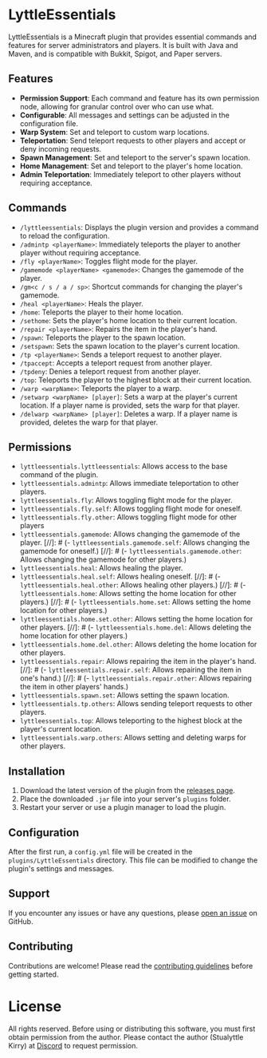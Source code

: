 # LyttleEssentials

LyttleEssentials is a Minecraft plugin that provides essential commands and features for server administrators and players. It is built with Java and Maven, and is compatible with Bukkit, Spigot, and Paper servers.

## Features

- **Permission Support**: Each command and feature has its own permission node, allowing for granular control over who can use what.
- **Configurable**: All messages and settings can be adjusted in the configuration file.
- **Warp System**: Set and teleport to custom warp locations.
- **Teleportation**: Send teleport requests to other players and accept or deny incoming requests.
- **Spawn Management**: Set and teleport to the server's spawn location.
- **Home Management**: Set and teleport to the player's home location.
- **Admin Teleportation**: Immediately teleport to other players without requiring acceptance.

## Commands

- `/lyttleessentials`: Displays the plugin version and provides a command to reload the configuration.
- `/admintp <playerName>`: Immediately teleports the player to another player without requiring acceptance.
- `/fly <playerName>`: Toggles flight mode for the player.
- `/gamemode <playerName> <gamemode>`: Changes the gamemode of the player.
- `/gm<c / s / a / sp>`: Shortcut commands for changing the player's gamemode.
- `/heal <playerName>`: Heals the player.
- `/home`: Teleports the player to their home location.
- `/sethome`: Sets the player's home location to their current location.
- `/repair <playerName>`: Repairs the item in the player's hand.
- `/spawn`: Teleports the player to the spawn location.
- `/setspawn`: Sets the spawn location to the player's current location.
- `/tp <playerName>`: Sends a teleport request to another player.
- `/tpaccept`: Accepts a teleport request from another player.
- `/tpdeny`: Denies a teleport request from another player.
- `/top`: Teleports the player to the highest block at their current location.
- `/warp <warpName>`: Teleports the player to a warp.
- `/setwarp <warpName> [player]`: Sets a warp at the player's current location. If a player name is provided, sets the warp for that player.
- `/delwarp <warpName> [player]`: Deletes a warp. If a player name is provided, deletes the warp for that player.

## Permissions

- `lyttleessentials.lyttleessentials`: Allows access to the base command of the plugin.
- `lyttleessentials.admintp`: Allows immediate teleportation to other players.
- `lyttleessentials.fly`: Allows toggling flight mode for the player.
- `lyttleessentials.fly.self`: Allows toggling flight mode for oneself.
- `lyttleessentials.fly.other`: Allows toggling flight mode for other players
- `lyttleessentials.gamemode`: Allows changing the gamemode of the player.
[//]: # (- `lyttleessentials.gamemode.self`: Allows changing the gamemode for oneself.)
[//]: # (- `lyttleessentials.gamemode.other`: Allows changing the gamemode for other players.)
- `lyttleessentials.heal`: Allows healing the player.
- `lyttleessentials.heal.self`: Allows healing oneself.
[//]: # (- `lyttleessentials.heal.other`: Allows healing other players.)
[//]: # (- `lyttleessentials.home`: Allows setting the home location for other players.)
[//]: # (- `lyttleessentials.home.set`: Allows setting the home location for other players.)
- `lyttleessentials.home.set.other`: Allows setting the home location for other players.
[//]: # (- `lyttleessentials.home.del`: Allows deleting the home location for other players.)
- `lyttleessentials.home.del.other`: Allows deleting the home location for other players.
- `lyttleessentials.repair`: Allows repairing the item in the player's hand.
[//]: # (- `lyttleessentials.repair.self`: Allows repairing the item in one's hand.)
[//]: # (- `lyttleessentials.repair.other`: Allows repairing the item in other players' hands.)
- `lyttleessentials.spawn.set`: Allows setting the spawn location.
- `lyttleessentials.tp.others`: Allows sending teleport requests to other players.
- `lyttleessentials.top`: Allows teleporting to the highest block at the player's current location.
- `lyttleessentials.warp.others`: Allows setting and deleting warps for other players.

## Installation

1. Download the latest version of the plugin from the [releases page](https://github.com/Lyttle-Development/LyttleEssentials/releases).
2. Place the downloaded `.jar` file into your server's `plugins` folder.
3. Restart your server or use a plugin manager to load the plugin.

## Configuration

After the first run, a `config.yml` file will be created in the `plugins/LyttleEssentials` directory. This file can be modified to change the plugin's settings and messages.

## Support

If you encounter any issues or have any questions, please [open an issue](https://github.com/Lyttle-Development/LyttleEssentials/issues) on GitHub.

## Contributing

Contributions are welcome! Please read the [contributing guidelines](CONTRIBUTING.md) before getting started.

# License

All rights reserved. Before using or distributing this software, you must first obtain permission from the author. Please contact the author (Stualyttle Kirry) at [Discord](https://discord.com/invite/QfqFFPFFQZ) to request permission.